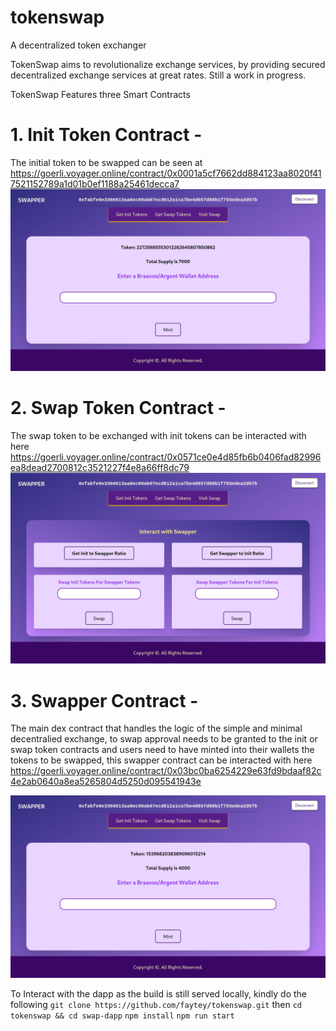 # tokenswap

A decentralized token exchanger

TokenSwap aims to revolutionalize exchange services, by providing secured decentralized exchange services at great rates. Still a work in progress.

TokenSwap Features three Smart Contracts

# 1. Init Token Contract -

The initial token to be swapped can be seen at https://goerli.voyager.online/contract/0x0001a5cf7662dd884123aa8020f417521152789a1d01b0ef1188a25461decca7
<img src="./swap-dapp/public/screencapture-localhost-3000-2023-12-08-13_37_43.png" alt="init token page">

# 2. Swap Token Contract -

The swap token to be exchanged with init tokens can be interacted with here https://goerli.voyager.online/contract/0x0571ce0e4d85fb6b0406fad82996ea8dead2700812c3521227f4e8a66ff8dc79
<img src="./swap-dapp/public/screencapture-localhost-3000-swapper-2023-12-08-13_38_12.png" alt="init token page">

# 3. Swapper Contract -

The main dex contract that handles the logic of the simple and minimal decentralied exchange, to swap approval needs to be granted to the init or swap token contracts and users need to have minted into their wallets the tokens to be swapped, this swapper contract can be interacted with here https://goerli.voyager.online/contract/0x03bc0ba6254229e63fd9bdaaf82c4e2ab0640a8ea5265804d5250d095541943e

<img src="./swap-dapp/public/screencapture-localhost-3000-swap-2023-12-08-13_38_31.png" alt="init token page">

To Interact with the dapp as the build is still served locally, kindly do the following
`git clone https://github.com/faytey/tokenswap.git`
then `cd tokenswap && cd swap-dapp`
`npm install`
`npm run start`
